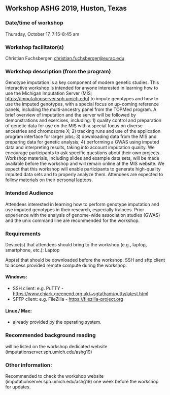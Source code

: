 ## Workshop ASHG 2019, Huston, Texas
 
### Date/time of workshop
Thursday, October 17, 7:15-8:45 am

### Workshop facilitator(s)
Christian Fuchsberger, [christian.fuchsberger@eurac.edu](mailto:christian.fuchsberger@eurac.edu)
 
### Workshop description (from the program)
Genotype imputation is a key component of modern genetic studies. This interactive workshop is intended for anyone interested in learning how to use the Michigan Imputation Server (MIS; https://imputationserver.sph.umich.edu) to impute genotypes and how to use the imputed genotypes, with a special focus on up-coming reference panels, including the multi-ancestry panel from the TOPMed program. A brief overview of imputation and the server will be followed by demonstrations and exercises, including: 1) quality control and preparation of genetic data for use on the MIS with a special focus on diverse ancestries and chromosome X; 2) tracking runs and use of the application program interface for larger jobs; 3) downloading data from the MIS and preparing data for genetic analysis; 4) performing a GWAS using imputed data and interpreting results, taking into account imputation quality. We encourage participants to ask specific questions about their own projects. Workshop materials, including slides and example data sets, will be made available before the workshop and will remain online at the MIS website. We expect that this workshop will enable participants to generate high-quality imputed data sets and to properly analyze them. Attendees are expected to follow materials on their personal laptops. 
 
### Intended Audience
Attendees interested in learning how to perform genotype imputation and use imputed genotypes in their research, especially trainees. Prior experience with the analysis of genome-wide association studies (GWAS) and the unix command line are recommended for the workshop.
 
### Requirements
Device(s) that attendees should bring to the workshop (e.g., laptop, smartphone, etc.): Laptop

App(s) that should be downloaded before the workshop: SSH and sftp client to access provided remote compute during the workshop. 

#### Windows: 
- SSH client: e.g. PuTTY - https://www.chiark.greenend.org.uk/~sgtatham/putty/latest.html
- SFTP client: e.g. FileZilla - https://filezilla-project.org

#### Linux / Mac:
- already provided by the operating system. 
 
### Recommended background reading
will be listed on the workshop dedicated website (imputationserver.sph.umich.edu/ashg19)

### Other information:
Recommended to check the workshop website (imputationserver.sph.umich.edu/ashg19) one week before the workshop for updates.
